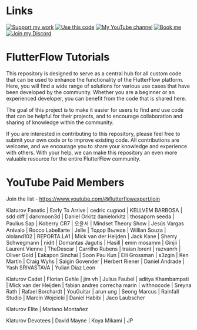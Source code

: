 # Links

[![Support my work](https://img.shields.io/badge/-Support%20my%20work-purple?style=for-the-badge&logo=github-sponsors&logoColor=white)](https://github.com/sponsors/bulgariamitko) [![Use this code](https://img.shields.io/badge/-Use%20this%20code-blue?style=for-the-badge&logo=Github)](https://bulgariamitko.github.io/flutterflowtutorials/) [![My YouTube channel](https://img.shields.io/badge/-YouTube-red?style=for-the-badge&logo=youtube&logoColor=white)](https://youtube.com/@flutterflowexpert) [![Book me](https://img.shields.io/badge/-Book%20me-green?style=for-the-badge&logo=googlecalendar&logoColor=white)](https://calendly.com/bulgaria_mitko) [![Join my Discord](https://img.shields.io/badge/-Join%20my%20Discord-orange?style=for-the-badge&logo=discord&logoColor=white)](https://discord.gg/G69hSUqEeU)


# FlutterFlow Tutorials

This repository is designed to serve as a central hub for all custom code that can be used to enhance the functionality of the FlutterFlow platform. Here, you will find a wide range of solutions for various use cases that have been developed by the community. Whether you are a beginner or an experienced developer, you can benefit from the code that is shared here.

The goal of this project is to make it easier for users to find and use code that can be helpful for their projects, and to encourage collaboration and sharing of knowledge within the community.

If you are interested in contributing to this repository, please feel free to submit your own code or to improve existing code. All contributions are welcome, and we encourage you to share your knowledge and experience with others. With your help, we can make this repository an even more valuable resource for the entire FlutterFlow community.

# YouTube Paid Members

Join the list - https://www.youtube.com/@flutterflowexpert/join

Klaturov Fanatic
| Early To Arrive
| cedric cugnod
| KELLVEM BARBOSA
| sdd diff
| darkmoon3d
| Daniel Orkitz danielorkitz
| thosaporn seeda
| Paulius Sap
| Koberry CR7
| 오윤서
| Mindset Theory Show
| Jesús Vargas Arévalo
| Rocco Labellarte
| Jelle
| Тодор Вълков
| Willian Souza
| ololand102
| REPORTA.LA1
| Mick van der Heijden
| Jack Kane
| Sherry Schwegmann
| nidit
| Domantas Jagutis
| Hasill
| emm mosamm
| Ginjii
| Laurent Vienne
| TheDescar
| Carrilho Rubens
| traian lorent
| razvanrh
| Oliver Gold
| Eakapon Sinchai
| Soon Pau Kun
| Elli Grossman
| s3zgin
| Ken Martin
| Craig Wyhs
| Saigin Govender
| Herbert Riener
| Daniel Andrade
| Yash SRIVASTAVA
| Yulian Diaz Leon

Klaturov Cadet
| Florian Gehle
| jim vh
| Julius Faubel
| aditya Khambampati
| Mick van der Heijden
| fabian andres correcha marin
| withnocode
| Sreyna Rath
| Rafael Borchardt
| YouGuitar
| arun ung
| Seong Marcus
| Rainfall Studio
| Marcin Wojcicki
| Daniel Habibi
| Jaco Laubscher

Klaturov Elite
| Mariano Montañez

Klaturov Devotees
| David Mayne
| Koya Mikami
| JP
